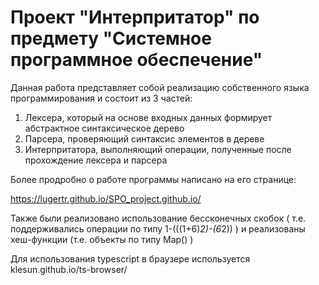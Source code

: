 # Проект "Интерпритатор" по предмету "Системное программное обеспечение"
Данная работа представляет собой реализацию собственного языка программирования и состоит из 3 частей:
1.  Лексера, который на основе входных данных формирует абстрактное синтаксическое дерево
2.  Парсера, проверяющий синтаксис элементов в дереве
3.  Интерпритатора, выполняющий операции, полученные после прохождение лексера и парсера

Более продробно о работе программы написано на его странице:

https://lugertr.github.io/SPO_project.github.io/

Также были реализовано использование бессконечных скобок ( т.е. поддерживались операции по типу 1-(((1+6)*2)-(6*2)) )
и реализованы хеш-функции (т.е. объекты по типу Map() )

Для использования typescript в браузере используется klesun.github.io/ts-browser/ 
